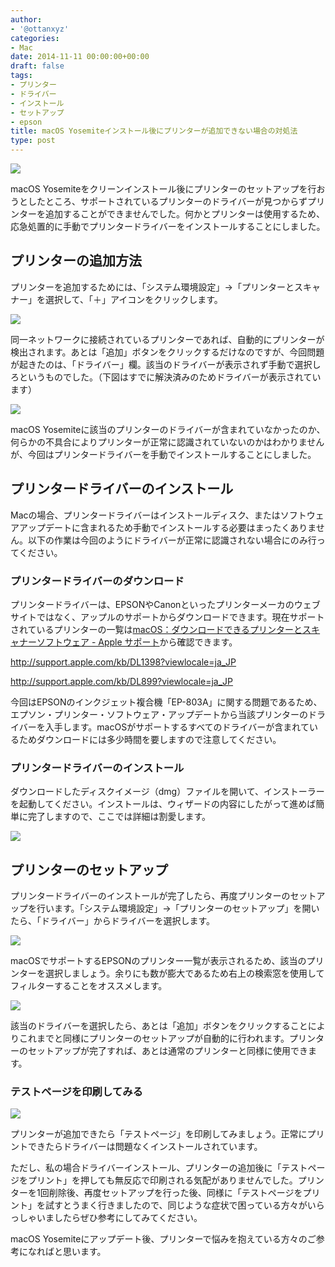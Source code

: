 ```yaml
---
author:
- '@ottanxyz'
categories:
- Mac
date: 2014-11-11 00:00:00+00:00
draft: false
tags:
- プリンター
- ドライバー
- インストール
- セットアップ
- epson
title: macOS Yosemiteインストール後にプリンターが追加できない場合の対処法
type: post
---
```


![](141111-5461a2c98a0d4.jpg)

macOS Yosemiteをクリーンインストール後にプリンターのセットアップを行おうとしたところ、サポートされているプリンターのドライバーが見つからずプリンターを追加することができませんでした。何かとプリンターは使用するため、応急処置的に手動でプリンタードライバーをインストールすることにしました。

## プリンターの追加方法

プリンターを追加するためには、「システム環境設定」→「プリンターとスキャナー」を選択して、「＋」アイコンをクリックします。

![](141111-5461a2b9125f3.png)

同一ネットワークに接続されているプリンターであれば、自動的にプリンターが検出されます。あとは「追加」ボタンをクリックするだけなのですが、今回問題が起きたのは、「ドライバー」欄。該当のドライバーが表示されず手動で選択しろというものでした。（下図はすでに解決済みのためドライバーが表示されています）

![](141111-5461a2b64d33f.png)

macOS Yosemiteに該当のプリンターのドライバーが含まれていなかったのか、何らかの不具合によりプリンターが正常に認識されていないのかはわかりませんが、今回はプリンタードライバーを手動でインストールすることにしました。

## プリンタードライバーのインストール

Macの場合、プリンタードライバーはインストールディスク、またはソフトウェアアップデートに含まれるため手動でインストールする必要はまったくありません。以下の作業は今回のようにドライバーが正常に認識されない場合にのみ行ってください。

### プリンタードライバーのダウンロード

プリンタードライバーは、EPSONやCanonといったプリンターメーカのウェブサイトではなく、アップルのサポートからダウンロードできます。現在サポートされているプリンターの一覧は[macOS：ダウンロードできるプリンターとスキャナーソフトウェア - Apple サポート](http://support.apple.com/ja-jp/HT3669)から確認できます。

<http://support.apple.com/kb/DL1398?viewlocale=ja_JP>

<http://support.apple.com/kb/DL899?viewlocale=ja_JP>

今回はEPSONのインクジェット複合機「EP-803A」に関する問題であるため、エプソン・プリンター・ソフトウェア・アップデートから当該プリンターのドライバーを入手します。macOSがサポートするすべてのドライバーが含まれているためダウンロードには多少時間を要しますので注意してください。

### プリンタードライバーのインストール

ダウンロードしたディスクイメージ（dmg）ファイルを開いて、インストーラーを起動してください。インストールは、ウィザードの内容にしたがって進めば簡単に完了しますので、ここでは詳細は割愛します。

![](141111-5461a2bbf33bc.png)

## プリンターのセットアップ

プリンタードライバーのインストールが完了したら、再度プリンターのセットアップを行います。「システム環境設定」→「プリンターのセットアップ」を開いたら、「ドライバー」からドライバーを選択します。

![](141111-5461a2bea55d1.png)

macOSでサポートするEPSONのプリンター一覧が表示されるため、該当のプリンターを選択しましょう。余りにも数が膨大であるため右上の検索窓を使用してフィルターすることをオススメします。

![](141111-5461a2c24d3d6.png)

該当のドライバーを選択したら、あとは「追加」ボタンをクリックすることによりこれまでと同様にプリンターのセットアップが自動的に行われます。プリンターのセットアップが完了すれば、あとは通常のプリンターと同様に使用できます。

### テストページを印刷してみる

![](141111-5461a2c6dd4c0.png)

プリンターが追加できたら「テストページ」を印刷してみましょう。正常にプリントできたらドライバーは問題なくインストールされています。

ただし、私の場合ドライバーインストール、プリンターの追加後に「テストページをプリント」を押しても無反応で印刷される気配がありませんでした。プリンターを1回削除後、再度セットアップを行った後、同様に「テストページをプリント」を試すとうまく行きましたので、同じような症状で困っている方々がいらっしゃいましたらぜひ参考にしてみてください。

macOS Yosemiteにアップデート後、プリンターで悩みを抱えている方々のご参考になればと思います。
